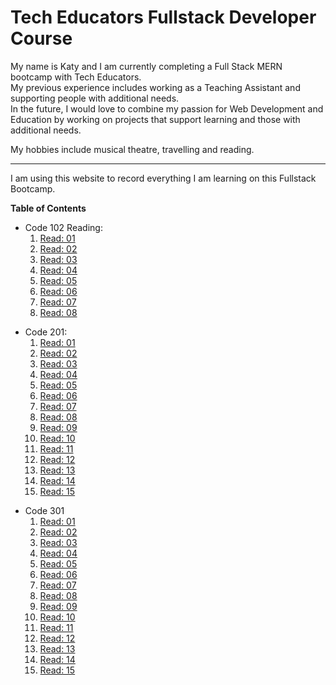 # Tech Educators Fullstack Developer Course

My name is Katy and I am currently completing a Full Stack MERN bootcamp with Tech Educators.  
My previous experience includes working as a Teaching Assistant and supporting people with additional needs.  
In the future, I would love to combine my passion for Web Development and Education by working on projects that support learning and those with additional needs. 

My hobbies include musical theatre, travelling and reading.

***

I am using this website to record everything I am learning on this Fullstack Bootcamp. 

**Table of Contents**
- Code 102 Reading:  
  1. [Read: 01](./102/01.md)
  2. [Read: 02](./102/02.md)
  3. [Read: 03](./102/03.md)
  4. [Read: 04](./102/04.md)
  5. [Read: 05](./102/05.md)
  6. [Read: 06](./102/06.md)
  7. [Read: 07](./102/07.md)
  8. [Read: 08](./102/08.md) 


+ Code 201:
  1. [Read: 01](./201/01.md)
  2. [Read: 02](./201/02.md)
  3. [Read: 03](./201/03.md)
  4. [Read: 04](./201/04.md)
  5. [Read: 05](./201/05.md)
  6. [Read: 06](./201/06.md)
  7. [Read: 07](./201/07.md)
  8. [Read: 08](./201/08.md)
  9. [Read: 09](./201/09.md)
  10. [Read: 10](./201/10.md)
  11. [Read: 11](./201/11.md)
  12. [Read: 12](./201/12.md)
  13. [Read: 13](./201/13.md)
  14. [Read: 14](./201/14.md)
  15. [Read: 15](./201/15.md)

- Code 301
  1. [Read: 01](./301/01.md)
  2. [Read: 02](./301/02.md)
  3. [Read: 03](./301/03.md) 
  4. [Read: 04](./301/04.md)
  5. [Read: 05](./301/05.md)
  6. [Read: 06](./301/06.md)
  7. [Read: 07](./301/07.md)
  8. [Read: 08](./301/08.md)
  9. [Read: 09](./301/09.md)
  10. [Read: 10](./301/10.md)
  11. [Read: 11](./301/11.md)
  12. [Read: 12](./301/12.md)
  13. [Read: 13](./301/13.md)
  14. [Read: 14](./301/14.md)
  15. [Read: 15](./301/15.md)